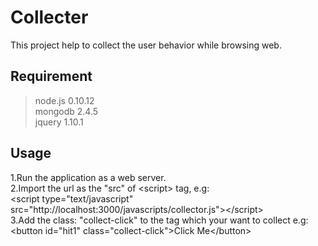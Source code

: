 Collecter
=========
This project help to collect the user behavior while browsing web.




Requirement
---------
> node.js 0.10.12<br/>
> mongodb 2.4.5<br/>
> jquery 1.10.1<br/>



Usage
---------
1.Run the application as a web server.<br/>
2.Import the url as the "src" of \<script\> tag, e.g: <br/>
    \<script type="text/javascript" src="http://localhost:3000/javascripts/collector.js"\>\</script\><br/>
3.Add the class: "collect-click" to the tag which your want to collect e.g: <br/>
    \<button id="hit1" class="collect-click"\>Click Me\</button\>
